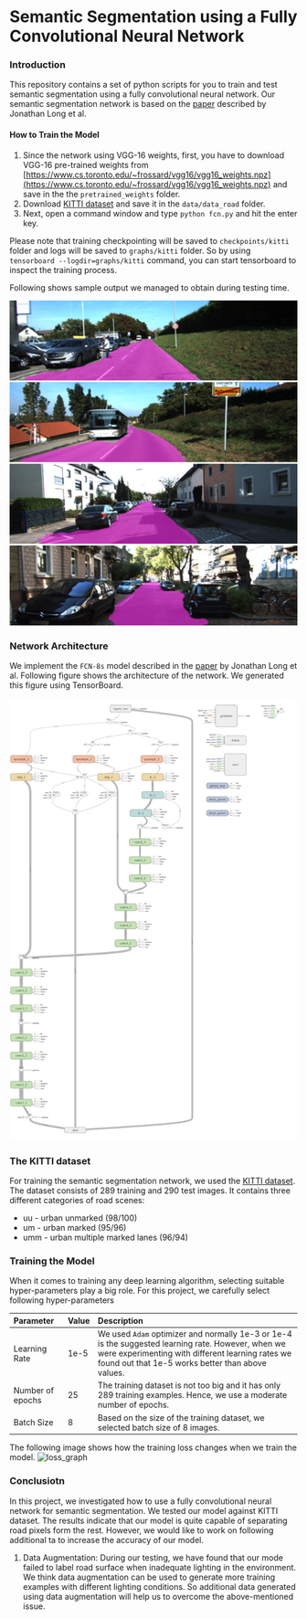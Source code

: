 # Semantic Segmentation using a Fully Convolutional Neural Network

### Introduction
This repository contains a set of python scripts for you to train and test semantic segmentation using a fully convolutional neural network. Our semantic segmentation network is based on the [paper](https://people.eecs.berkeley.edu/~jonlong/long_shelhamer_fcn.pdf) described by Jonathan Long et al.

#### How to Train the Model
1. Since the network using VGG-16 weights, first, you have to download VGG-16 pre-trained weights from [https://www.cs.toronto.edu/~frossard/vgg16/vgg16_weights.npz](https://www.cs.toronto.edu/~frossard/vgg16/vgg16_weights.npz) and save in the the `pretrained_weights` folder.
2. Download [KITTI dataset](http://www.cvlibs.net/datasets/kitti/eval_road.php) and save it in the `data/data_road` folder.
3. Next, open a command window and type `python fcn.py` and hit the enter key.

Please note that training checkpointing will be saved to `checkpoints/kitti` folder and logs will be saved to `graphs/kitti` folder. So by using `tensorboard --logdir=graphs/kitti` command, you can start tensorboard to inspect the training process.

Following shows sample output we managed to obtain during testing time.

![img_1](./sample_output/um_000014.png)
![img_1](./sample_output/um_000032.png)
![img_1](./sample_output/uu_000022.png)
![img_1](./sample_output/uu_000099.png)

### Network Architecture

We implement the `FCN-8s` model described in the [paper](https://people.eecs.berkeley.edu/~jonlong/long_shelhamer_fcn.pdf) by Jonathan Long et al. Following figure shows the architecture of the network. We generated this figure using TensorBoard.

![architecture](./images/fcn_graph.png)

### The KITTI dataset

For training the semantic segmentation network, we used the [KITTI dataset](http://www.cvlibs.net/datasets/kitti/eval_road.php). The dataset consists of 289 training and 290 test images. It contains three different categories of road scenes:

* uu - urban unmarked (98/100)
* um - urban marked (95/96)
* umm - urban multiple marked lanes (96/94)

### Training the Model

When it comes to training any deep learning algorithm, selecting suitable hyper-parameters play a big role. For this project, we carefully select following hyper-parameters

|Parameter |Value  |Description|
|:---------|:------|:----------|
|Learning Rate|1e-5|We used `Adam` optimizer and normally 1e-3 or 1e-4 is the suggested learning rate. However, when we were experimenting with different learning rates we found out that 1e-5 works better than above values.|
|Number of epochs|25|The training dataset is not too big and it has only 289 training examples. Hence, we use a moderate number of epochs.|
|Batch Size|8|Based on the size of the training dataset, we selected batch size of 8 images.|

The following image shows how the training loss changes when we train the model.
![loss_graph](./images/)

### Conclusiotn

In this project, we investigated how to use a fully convolutional neural network for semantic segmentation. We tested our model against KITTI dataset. The results indicate that our model is quite capable of separating road pixels form the rest. However, we would like to work on following additional ta to increase the accuracy of our model.
1. Data Augmentation: During our testing, we have found that our mode failed to label road surface when inadequate lighting in the environment. We think data augmentation can be used to generate more training examples with different lighting conditions. So additional data generated using data augmentation will help us to overcome the above-mentioned issue.
  




